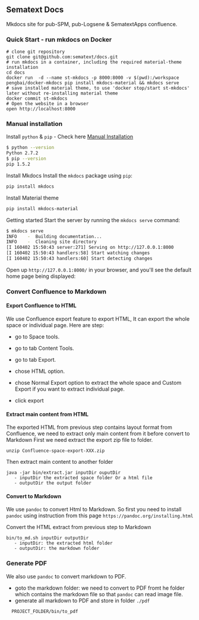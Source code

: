 ## Sematext Docs
Mkdocs site for pub-SPM, pub-Logsene & SematextApps confluence.

### Quick Start - run mkdocs on Docker

```
# clone git repository
git clone git@github.com:sematext/docs.git
# run mkdocs in a container, including the required material-theme installation
cd docs
docker run  -d --name st-mkdocs -p 8000:8000 -v $(pwd):/workspace pengbai/docker-mkdocs pip install mkdocs-material && mkdocs serve
# save installed material theme, to use 'docker stop/start st-mkdocs' later without re-installing material theme
docker commit st-mkdocs
# Open the website in a browser 
open http://localhost:8000
```

### Manual installation  
Install `python` & `pip` - Check here [Manual Installation](http://www.mkdocs.org/#manual-installation)

``` sh
$ python --version
Python 2.7.2
$ pip --version
pip 1.5.2
```

Install Mkdocs
Install the `mkdocs` package using `pip`:

```sh
pip install mkdocs
```

Install Material theme

```sh
pip install mkdocs-material
```

Getting started
Start the server by running the `mkdocs serve` command:

```sh
$ mkdocs serve
INFO    -  Building documentation...
INFO    -  Cleaning site directory
[I 160402 15:50:43 server:271] Serving on http://127.0.0.1:8000
[I 160402 15:50:43 handlers:58] Start watching changes
[I 160402 15:50:43 handlers:60] Start detecting changes
```

Open up `http://127.0.0.1:8000/` in your browser, and you'll see the default home page being displayed:

### Convert Confluence to Markdown

#### Export Confluence to HTML
We use Confluence export feature to export HTML, It can export the whole space or individual page. Here are step:

* go to Space tools.
* go to tab Content Tools.
* go to tab Export.
* chose HTML option.
* chose Normal Export option to extract the whole space and Custom Export if you want to extract individual page.

* click export

#### Extract main content from HTML

The exported HTML from previous step contains layout format from Confluence, we need to extract only main content from it before convert to Markdown
First we need extract the export zip file to folder.

```
unzip Confluence-space-export-XXX.zip
```

Then extract main content to another folder

```
java -jar bin/extract.jar inputDir ouputDir
   - inputDir the extracted space folder Or a html file
   - outputDir the output folder
```

#### Convert to Markdown

We use `pandoc` to convert Html to Markdown. So first you need to install `pandoc` using instruction from this page
`https://pandoc.org/installing.html`

Convert the HTML extract from previous step to Markdown

```
bin/to_md.sh inputDir outputDir
   - inputDir: the extracted html folder
   - outputDir: the markdown folder
```

### Generate PDF

We also use `pandoc` to convert markdown to PDF.

* goto the markdown folder: we need to convert to PDF fromt he folder which contains the markdown file so that `pandoc` can read image file.
* generate all markdown to PDF and store in folder `./pdf`

```
  PROJECT_FOLDER/bin/to_pdf 
```